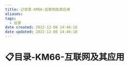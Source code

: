 ```yaml
---
title: 📋目录-KM66-互联网及其应用
aliases:
tags:
  - 目录
date created: 2022-12-08 14:46:18
date updated: 2022-12-08 14:46:18
---
```


# 📋目录-KM66-互联网及其应用

